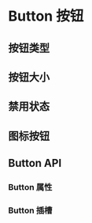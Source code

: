 <script setup>
import Type from './type.vue'
import Size from './size.vue'
import Icon from './icon.vue'
import Disabled from './disabled.vue'
import API from './api.vue'
import SLOT from './slot.vue'
</script>

# Button 按钮

## 按钮类型

<Preview comp-name="Button" demo-name="type">
  <Type />
</Preview>

## 按钮大小

<Preview comp-name="Button" demo-name="size">
  <Size />
</Preview>

## 禁用状态

<Preview comp-name="Button" demo-name="disabled">
  <Disabled />
</Preview>

## 图标按钮

<Preview comp-name="Button" demo-name="icon">
  <Icon />
</Preview>

## Button API

### Button 属性

<API />

### Button 插槽

<SLOT />
